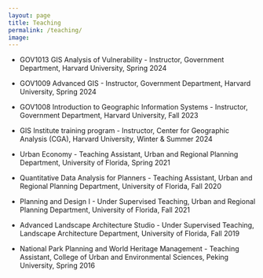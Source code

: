 ```yaml
---
layout: page
title: Teaching
permalink: /teaching/
image:
---
```

<!--
Teaching is arguably the most impactful part of my graduate training.
I love teaching introductory statistics!

The following are the classes I have TA-ed for at UC Santa Cruz.
If you're a TA and would like access to any of my slides or materials, please contact me.

**Stat 5, Introductory Statistics**

* [Spring 2023 with Prof. Sansó](/2023/04/03/stat5-s23)
* [Winter 2022 with Prof. Katznelson](/2022/01/14/stat5-w22)
* [Fall 2021 with Prof. Mendes](/2021/09/05/stat5-f21/)

**Stat 7, Statistical Methods for Biological, Environmental, & Health Sciences**

* [Fall 2022 with Prof. Katznelson](/2022/09/23/stat7-f22)

**Stat 131, Introductory Probability**

* Winter 2023 with Prof. Alfaro-Córdoba (No Section-Specific Page)


***

{% include image.html url="/assets/img/garden_oaxaca.jpeg" description="Jardín Etnobotánico de Oaxaca" %}
-->

* GOV1013 GIS Analysis of Vulnerability - Instructor, Government Department, Harvard University, Spring 2024

* GOV1009 Advanced GIS - Instructor, Government Department, Harvard University, Spring 2024

* GOV1008 Introduction to Geographic Information Systems - Instructor, Government Department, Harvard University, Fall 2023

* GIS Institute training program - Instructor, Center for Geographic Analysis (CGA), Harvard University, Winter & Summer 2024

* Urban Economy - Teaching Assistant, Urban and Regional Planning Department, University of Florida, Spring 2021

* Quantitative Data Analysis for Planners - Teaching Assistant, Urban and Regional Planning Department, University of Florida, Fall 2020

* Planning and Design I - Under Supervised Teaching, Urban and Regional Planning Department, University of Florida, Fall 2021

* Advanced Landscape Architecture Studio - Under Supervised Teaching, Landscape Architecture Department, University of Florida, Fall 2019

* National Park Planning and World Heritage Management - Teaching Assistant, College of Urban and Environmental Sciences, Peking University, Spring 2016
